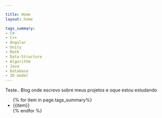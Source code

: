 ```yaml
---

title: Home
layout: home

tags_summary:
- C#
- C++
- Angular
- Unity
- Math
- Data-Structure
- Algorithm
- Java
- Database
- 3D model
---
```


Teste..
Blog onde escrevo sobre meus projetos e oque estou estudando

<html lang="en">
    <head>
        <meta charset="utf-8"/>
        <title>Lkledu.io</title>
    </head>
    <body>
        <ul>
        {% for item in page.tags_summary%}
        <li>{{item}}</li>
        {% endfor %}
        </ul>
    </body>
</html>